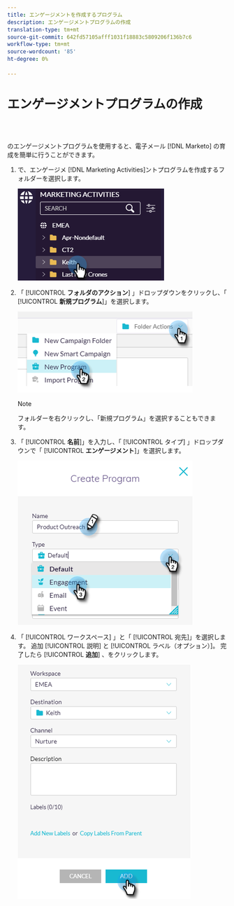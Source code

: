 ```yaml
---
title: エンゲージメントを作成するプログラム
description: エンゲージメントプログラムの作成
translation-type: tm+mt
source-git-commit: 642fd57105afff1031f18883c5809206f136b7c6
workflow-type: tm+mt
source-wordcount: '85'
ht-degree: 0%

---
```



# エンゲージメントプログラムの作成

<br> 

のエンゲージメントプログラムを使用すると、電子メール [!DNL Marketo] の育成を簡単に行うことができます。

1. で、エンゲージメ [!DNL Marketing Activities]ントプログラムを作成するフォルダーを選択します。

   ![イメージ1](/help/sky/assets/engagement-programs/create-an-engagement-program/create-an-engagement-program-1.png)

1. 「 [!UICONTROL **フォルダのアクション**] 」ドロップダウンをクリックし、「 [!UICONTROL **新規プログラム**]」を選択します。

   ![イメージ2](/help/sky/assets/engagement-programs/create-an-engagement-program/create-an-engagement-program-2.png)

   >[!NOTE]
   >
   >フォルダーを右クリックし、「新規プログラム」を選択することもできます。

1. 「 [!UICONTROL **名前**]」を入力し、「 [!UICONTROL タイプ] 」ドロップダウンで「 [!UICONTROL **エンゲージメント**]」を選択します。

   ![イメージ3](/help/sky/assets/engagement-programs/create-an-engagement-program/create-an-engagement-program-3.png)

1. 「 [!UICONTROL ワークスペース] 」と「 [!UICONTROL 宛先]」を選択します。 追加 [!UICONTROL 説明] と [!UICONTROL ラベル（オプション）]。 完了したら [!UICONTROL **追加**] 、をクリックします。

   ![画像4](/help/sky/assets/engagement-programs/create-an-engagement-program/create-an-engagement-program-4.png)
